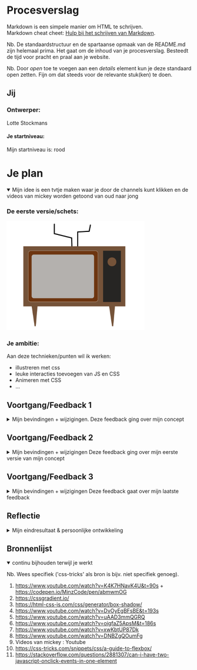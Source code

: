 # Procesverslag
Markdown is een simpele manier om HTML te schrijven.  
Markdown cheat cheet: [Hulp bij het schrijven van Markdown](https://github.com/adam-p/markdown-here/wiki/Markdown-Cheatsheet).

Nb. De standaardstructuur en de spartaanse opmaak van de README.md zijn helemaal prima. Het gaat om de inhoud van je procesverslag. Besteedt de tijd voor pracht en praal aan je website.

Nb. Door *open* toe te voegen aan een *details* element kun je deze standaard open zetten. Fijn om dat steeds voor de relevante stuk(ken) te doen.





## Jij

### Ontwerper:
Lotte Stockmans
#### Je startniveau:
Mijn startniveau is: rood





# Je plan

<details open>
  <summary>Mijn idee is een tvtje maken waar je door de channels kunt klikken en de videos van mickey worden getoond van oud naar jong</summary>

  ### De eerste versie/schets:
  <img src="readme-images/illustratorVersie.png" width="375px" alt="eerste versie/schets">


  ### Je ambitie: 
  Aan deze technieken/punten wil ik werken:
  - illustreren met css
  - leuke interacties toevoegen van JS en CSS
  - Animeren met CSS
  - ...
 
</details>




## Voortgang/Feedback 1

<details>
  <summary>Mijn bevindingen + wijzigingen.
  Deze feedback ging over mijn concept</summary>

  ### Bevinding 1:
  Suggestie: Misschien dat ik mijn tv kon veranderen naar de tijd dat het filmpje van mickey was
  #### oplossing:
  Dit heb ik uiteindelijk niet gedaan omdat ik mij voornamelijk heb gefocust op de werking van de tv ipv het uiterlijk.


  ### Bevinding 2:
  Suggestie: De tv in dezelfde stijl tekenen als hoe mickey is getekend, liefst in de oude stijl
  #### oplossing:
  Ik heb uiteindelijk gekozen om mij aan 1 stijl te houden. Die het meest overeenkomt met mickey rond 2004. Omdat ik wel een geillustreerde (met Code) tv wilde en mijzelf wilde uitdagen hierin met voornamelijk shadows.


  ### Bevinding 3:
  Paasei idee: Random knop geeft storing 
  ### oplossing:
  Ik heb hiervoor gekozen om twee antenne's op de tv te plaatsen en als je er overheen hovert dan is er elektriciteit/storing.

  ### Bevinding 4:
  Ze vonden het tv idee het leukste ipv de voetsporen.
  ### oplossing:
  Ik vond dit idee ook het leukste maar ook toepasselijk, dus ik ben hier verder mee gegaan.

  ### Bevinding 5:
  Ik had meer schetsen moeten maken over de interactie van mijn concepten. Nu moest ik nog redelijk veel uitleggen
  ### oplossing:
  Dit neem ik mee voor de volgende opdracht.
  ...

</details>




## Voortgang/Feedback 2

<details>
  <summary>Mijn bevindingen + wijzigingen 
  Deze feedback ging over mijn eerste versie van mijn concept</summary>
    <img src="readme-images/versie1.png" width="375px" alt="eerste versie/schets">
    <img src="readme-images/versie1Afstandsbediening.png" width="375px" alt="eerste versie">


  
  ### Bevinding 1:
  De afstandsbediening zag er nog te nieuw uit
  #### oplossing:
  Ik heb foto's opgezocht van oudere afstandsbedieningen. Ik merkte op dat die vaak alleen maar zwarte knoppen hebben en 1 rode voor de aan en uit knop. Ik heb een schets gemaakt in illustrator eerst en vanuit daar heb ik deze na gemaakt.


  ### Bevinding 2:
  De active states knoppen paste nog niet helemaal bij de knop. Nu was het heel website gericht en niet hoe afstandsbediening knoppen werken 
  #### oplossing:
  Ik heb met border Shadows geprobeert een illusie te creeren dan je de knop echt kan indrukken en dat het dan ook naar binnen lijkt te gaan. Ik denk dat dit uiteindelijk wel gelukt is alleen je ziet niet helemaal de vorm erin terug wat ik jammer vind.


  ### Bevinding 3:
  Mijn code was niet echt te volgen. Er zat geen volgorde in en sommige elementen in de css die bijelkaar hoorde stonden gehusseld door de css heen

  ### oplossing:
  Ik heb wat meer witruimte toe gepast. Stukken code bij elkaar gegroepeerd en hier ook divider comments tussen gezet.

  ### Bevinding 4:
  De groene achtergrond paste niet bij Mickey.
  ### oplossing:
  Ik heb even gekeken naar hoe Mickey meestal door Disney word gepresenteerd en ze hebben heel vaak een radial gradient als achtergroend en mickey in het midden. Omdat mijn tvtje ook in het midden staat heb ik ervoor gekozen om dat ook te doen. Zo creerde ik een focuspunt maar ook een associatie met mickey.

  ### Bevinding 5:
  Focus state mist nog
  ### oplossing:
  Ik heb ervoor gekozen dezelfde focus state te doen als de hover.
  ...

</details>



## Voortgang/Feedback 3

<details>
  <summary>Mijn bevindingen + wijzigingen
  Deze feedback gaat over mijn laatste feedback</summary>
  
  ### Bevinding 1:
  Er miste nog feedfoward over de knoppen
  #### oplossing:
  ik heb iconen en cijfers toegevoegd dat de gebruiker weet wat hij kan verwachten.


  ### Bevinding 2:
  Er miste nog Custom properties
  #### oplossing:
  Ik heb er1tje toegevoegd omdat ik niet zag dat dit van toepassing op mijn concept is, want ik heb veel styling elementen maar niet veel dezelfde content blokken zoals tekst. Bij nader inzien had ik wel een leuke darkmode kunnen toepassen.


  ### Bevinding 3:
  De zwart in de tv is te zwart. Waardoor he iets te heftig overkomt en ook minder mooi
  ### oplossing:
  Ik heb het iets grijzer gemaakt van #000000 naar 

  ### Bevinding 4:
  Mijn code is niet helemaal netjes. Er zit JS in mijn HTML
  ### oplossing:
  Ik heb opgezocht hoe ik de "on click" in mijn HTML kon veranderen naar een Event Listener en dit is uitendelijk gelukt. Nu zit er geen CSS of JS in mijn HTML

  ### bevinding 5:
  Van de vuurwerk zag je het pad nog lopen die gevuld word
  ### oplossing:
  Ik heb een lineare gradient toegepst die bijna perfect overloopt met de achtergrond waardoor je alleen de vuurwerk ziet en niet het pad erachter.

</details>




## Reflectie

<details>
  <summary>Mijn eindresultaat & persoonlijke ontwikkeling</summary>

  ### Je uitkomst - karakteristiek screenshot(s):
  <img src="readme-images/eindVersie.png" width="375px" alt="final ontwerp">


  ### Dit ging goed/Heb ik geleerd: 
  Ik heb geleerd om veel dingen zelf op te lossen. In mijn vorige jaren van CMD heb ik dit ook geleerd alleen destijd sheb ik heel veel hulp gekregen en ondersteuning van klasgenoten en docenten, waardoor ik eigenlijk zelf niet de uurtjes heb gemaakt. Dit vaak heb ik veel eerst zlef geprobeerd en als het echt niet lukte gevragd. Tot mijn verbazing ging dit echt goed. Ik had behalve dan het woordje "src" in 1 middag wel goede JS geschreven, terwijl ik die ochtend dacht dat dit mij nooit ging lukken. Ik ook veel meer oefening gehad met CSS en waar ik in jaar 1 en 2 mee struggelde heb ik eindelijk het gevoel dat ik de bsics wél onder de knie heb.

  ### Dit was lastig/Is niet gelukt:
  Het is mij niet gelukt om meerdere tvs te maken in CSS die dan zouden mee veranderen. Dit was mijn originele plan maar die heb ik met de realitiet wel moeten veranderen. Wat opzich niet erg is. Ook zitten er een paar schoonheids foutjes tussen. 
  ook vond ik het lastig om klasgenoten te helpen met hun code. Er werd gezegd dat rode piste naast de blauwe moest gaan zitten alleen ik heb niet het gevoel gehad dat ik op dat level was dat ik inhoudelijk wel veel kon uitleggen of kon oplossen.

  Ook vond ik het lastig om op google het verchil te zien tussen "vanilla" code en minder nette code. Hierdoor had ik best wat dingen in mijn code staan die ik later nog moest aanpassen omdat het niet helemaal de bedoeling was om bijvoorbeeld een on click in je HTML te zetten.
</details>





## Bronnenlijst

<details open>
<summary>continu bijhouden terwijl je werkt</summary>

Nb. Wees specifiek ('css-tricks' als bron is bijv. niet specifiek genoeg).

1. https://www.youtube.com/watch?v=K4K7HNavK4U&t=90s + https://codepen.io/MinzCode/pen/abmwmOG
2. https://cssgradient.io/
3. https://html-css-js.com/css/generator/box-shadow/
4. https://www.youtube.com/watch?v=DvOyEgBFsBE&t=193s
5. https://www.youtube.com/watch?v=uAAD3mmQGRQ
6. https://www.youtube.com/watch?v=oigfaZ5ApsM&t=186s
7. https://www.youtube.com/watch?v=xwKbtUP87Dk
8. https://www.youtube.com/watch?v=DNBZgQOumFg
9. Videos van mickey : Youtube
10. https://css-tricks.com/snippets/css/a-guide-to-flexbox/
11. https://stackoverflow.com/questions/2881307/can-i-have-two-javascript-onclick-events-in-one-element



</details>